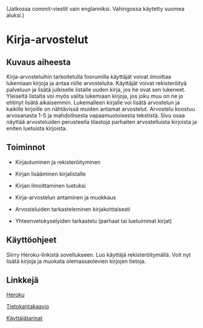 (Jatkossa commit-viestit vain englanniksi. Vahingossa käytetty suomea aluksi.)

# Kirja-arvostelut
## Kuvaus aiheesta 

Kirja-arvosteluihin tarkoitetulla foorumilla käyttäjät voivat ilmoittaa lukemiaan kirjoja ja antaa niille arvosteluita. Käyttäjät voivat rekisteröityä palveluun ja lisätä julkiselle listalle uuden kirja, jos he ovat sen lukeneet. Yleiseltä listalta voi myös valita lukemiaan kirjoja, jos joku muu on ne jo ehtinyt lisätä aikaisemmin. Lukemalleen kirjalle voi lisätä arvostelun ja kaikille kirjoille on nähtävissä muiden antamat arvostelut. Arvostelu koostuu arvosanasta 1-5 ja mahdollisesta vapaamuotoisesta tekstistä. Sivu osaa näyttää arvosteluiden perusteella tilastoja parhaiten arvostelluista kirjoista ja eniten luetuista kirjoista.
## Toiminnot 

* Kirjautuminen ja rekisteröityminen

* Kirjan lisääminen kirjalistalle

* Kirjan ilmoittaminen luetuksi

* Kirja-arvostelun antaminen ja muokkaus

* Arvosteluiden tarkasteleminen kirjakohtaisesti

* Yhteenvetokyselyiden tarkastelu (parhaat tai luetuimmat kirjat)

## Käyttöohjeet

Siirry Heroku-linkistä sovellukseen. Luo käyttäjä rekisteröitymällä. Voit nyt lisätä kirjoja ja muokata olemassaolevien kirjojen tietoja.

## Linkkejä

[Heroku](https://enigmatic-lake-26343.herokuapp.com/)

[Tietokantakaavio](https://github.com/guotin/tietokantasovellus/blob/master/documentation/database_chart.png)

[Käyttäjätarinat](https://github.com/guotin/tietokantasovellus/blob/master/documentation/user_stories.md)
